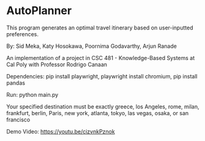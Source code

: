 # AutoPlanner 
This program generates an optimal travel itinerary based on user-inputted preferences.

By: Sid Meka, Katy Hosokawa, Poornima Godavarthy, Arjun Ranade

An implementation of a project in CSC 481 - Knowledge-Based Systems at Cal Poly with Professor Rodrigo Canaan

Dependencies: pip install playwright,
              playwright install chromium,
              pip install pandas
              
Run: python main.py
    
Your specified destination must be exactly greece, los Angeles, rome, milan, frankfurt, berlin, Paris, new york, atlanta, tokyo, las vegas, osaka, or san francisco
    
Demo Video: https://youtu.be/cizvnkPznok
